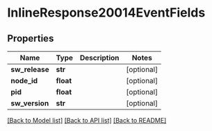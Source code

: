 # InlineResponse20014EventFields

## Properties
Name | Type | Description | Notes
------------ | ------------- | ------------- | -------------
**sw_release** | **str** |  | [optional] 
**node_id** | **float** |  | [optional] 
**pid** | **float** |  | [optional] 
**sw_version** | **str** |  | [optional] 

[[Back to Model list]](../README.md#documentation-for-models) [[Back to API list]](../README.md#documentation-for-api-endpoints) [[Back to README]](../README.md)

